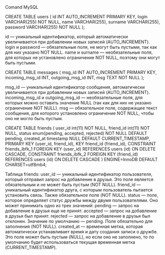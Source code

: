 Comand MySQL


CREATE TABLE users (
    id INT AUTO_INCREMENT PRIMARY KEY,
    login VARCHAR(255) NOT NULL,
    name VARCHAR(255),
    surname VARCHAR(255),
    password VARCHAR(255) NOT NULL
);

id — уникальный идентификатор, который автоматически увеличивается при добавлении новых записей (AUTO_INCREMENT).
login и password — обязательные поля, не могут быть пустыми, так как для них указано NOT NULL.
name и surname — необязательные поля, для которых не установлено ограничение NOT NULL, поэтому они могут быть пустыми.


CREATE TABLE messages (
    msg_id INT AUTO_INCREMENT PRIMARY KEY,
    incoming_msg_id INT,
    outgoing_msg_id INT,
    msg TEXT NOT NULL
);

msg_id — уникальный идентификатор сообщения, автоматически увеличивается при добавлении новых записей (AUTO_INCREMENT).
incoming_msg_id и outgoing_msg_id — необязательные поля, для которых можно оставить значение NULL (так как для них не указано ограничение NOT NULL).
msg — обязательное поле, содержащее текст сообщения, для которого установлено ограничение NOT NULL, чтобы оно не могло быть пустым.


CREATE TABLE friends (
  user_id int(11) NOT NULL,
  friend_id int(11) NOT NULL,
  status enum(pending, accepted, rejected) NOT NULL DEFAULT pending,
  created_at timestamp NULL DEFAULT CURRENT_TIMESTAMP,
  PRIMARY KEY (user_id, friend_id),
  KEY friend_id (friend_id),
  CONSTRAINT friends_ibfk_1 FOREIGN KEY (user_id) REFERENCES users (id) ON DELETE CASCADE,
  CONSTRAINT friends_ibfk_2 FOREIGN KEY (friend_id) REFERENCES users (id) ON DELETE CASCADE
) ENGINE=InnoDB DEFAULT CHARSET=utf8mb4;

Таблица friends:
user_id — уникальный идентификатор пользователя, который отправил запрос на добавление в друзья. Это поле является обязательным и не может быть пустым (NOT NULL).
friend_id — уникальный идентификатор друга, с которым пользователь пытается установить связь. Также обязательное поле (NOT NULL).
status — поле, которое определяет статус дружбы между двумя пользователями. Оно может принимать одно из трех значений:
pending — запрос на добавление в друзья еще не принят.
accepted — запрос на добавление в друзья был принят.
rejected — запрос на добавление в друзья был отклонен.
Значение по умолчанию — pending. Поле обязательно для заполнения (NOT NULL).
created_at — временная метка, которая автоматически устанавливает время и дату создания записи о дружбе. Это поле может быть пустым (NULL), но если оно не заполнено, то по умолчанию будет использоваться текущая временная метка (CURRENT_TIMESTAMP).

